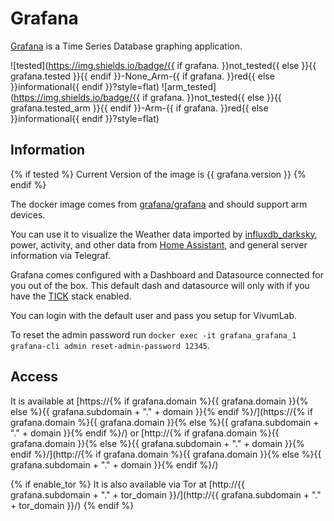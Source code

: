 # Grafana

[Grafana](https://grafana.com/) is a Time Series Database graphing application.

![tested](https://img.shields.io/badge/{{ if grafana. }}not_tested{{ else }}{{ grafana.tested }}{{ endif }}-None_Arm-{{ if grafana. }}red{{ else }}informational{{ endif }}?style=flat)
![arm_tested](https://img.shields.io/badge/{{ if grafana. }}not_tested{{ else }}{{ grafana.tested_arm }}{{ endif }}-Arm-{{ if grafana. }}red{{ else }}informational{{ endif }}?style=flat)

## Information

{% if tested %}
Current Version of the image is {{ grafana.version }}
{% endif %}

The docker image comes from [grafana/grafana](https://hub.docker.com/r/grafana/grafana) and should support arm devices.

You can use it to visualize the Weather data imported by [influxdb_darksky](software/influxdb_darksky),
power, activity, and other data from [Home Assistant](software/homeassistant), and general server
information via Telegraf.

Grafana comes configured with a Dashboard and Datasource connected for you out of the box. This default
dash and datasource will only with if you have the [TICK](software/tick) stack enabled.

You can login with the default user and pass you setup for VivumLab.

To reset the admin password run `docker exec -it grafana_grafana_1 grafana-cli admin reset-admin-password 12345`.

## Access

It is available at [https://{% if grafana.domain %}{{ grafana.domain }}{% else %}{{ grafana.subdomain + "." + domain }}{% endif %}/](https://{% if grafana.domain %}{{ grafana.domain }}{% else %}{{ grafana.subdomain + "." + domain }}{% endif %}/) or [http://{% if grafana.domain %}{{ grafana.domain }}{% else %}{{ grafana.subdomain + "." + domain }}{% endif %}/](http://{% if grafana.domain %}{{ grafana.domain }}{% else %}{{ grafana.subdomain + "." + domain }}{% endif %}/)

{% if enable_tor %}
It is also available via Tor at [http://{{ grafana.subdomain + "." + tor_domain }}/](http://{{ grafana.subdomain + "." + tor_domain }}/)
{% endif %}

